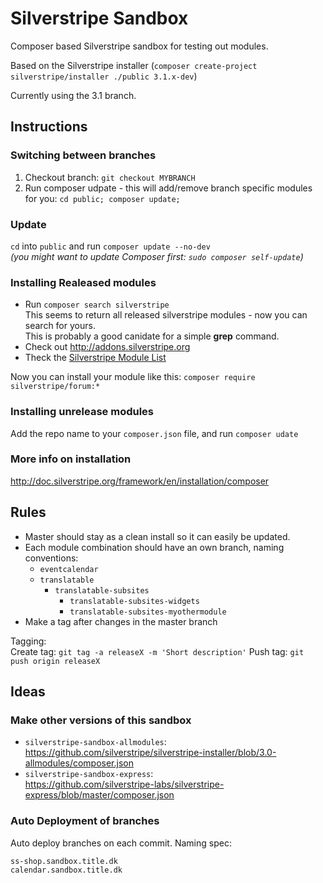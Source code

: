 # Silverstripe Sandbox

Composer based Silverstripe sandbox for testing out modules.

Based on the Silverstripe installer (`composer create-project silverstripe/installer ./public 3.1.x-dev`)

Currently using the 3.1 branch.


## Instructions


### Switching between branches

1. Checkout branch: `git checkout MYBRANCH`
2. Run composer udpate - this will add/remove branch specific modules for you: `cd public; composer update;`


### Update

`cd` into `public` and run `composer update --no-dev`    
_(you might want to update Composer first: `sudo composer self-update`)_


### Installing Realeased modules

* Run `composer search silverstripe`    
This seems to return all released silverstripe modules - now you can search for yours.    
This is probably a good canidate for a simple **grep** command.
* Check out http://addons.silverstripe.org
* Theck the [Silverstripe Module List](https://github.com/anselmdk/ss3-resources/blob/master/modules.md)


Now you can install your module like this: `composer require silverstripe/forum:*`




### Installing unrelease modules

Add the repo name to your `composer.json` file, and run `composer udate`



### More info on installation

<http://doc.silverstripe.org/framework/en/installation/composer>



## Rules

- Master should stay as a clean install so it can easily be updated.
- Each module combination should have an own branch, naming conventions:
	- `eventcalendar`
	- `translatable`
		- `translatable-subsites`
			- `translatable-subsites-widgets`
			- `translatable-subsites-myothermodule`
- Make a tag after changes in the master branch

Tagging:    
Create tag: `git tag -a releaseX -m 'Short description'`
Push tag: `git push origin releaseX`


## Ideas

### Make other versions of this sandbox

- `silverstripe-sandbox-allmodules`:    
<https://github.com/silverstripe/silverstripe-installer/blob/3.0-allmodules/composer.json>
- `silverstripe-sandbox-express`:    
<https://github.com/silverstripe-labs/silverstripe-express/blob/master/composer.json>

### Auto Deployment of branches

Auto deploy branches on each commit. Naming spec:

	ss-shop.sandbox.title.dk
	calendar.sandbox.title.dk

